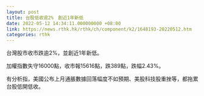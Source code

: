```yaml
---
layout: post
title: 台股低收逾2%　創近1年新低
date: 2022-05-12 14:34:11.000000000 +08:00
link: https://news.rthk.hk/rthk/ch/component/k2/1648193-20220512.htm
categories: rthk
---
```


台灣股市收市跌逾2%，並創近1年新低。

加權指數失守16000點，收市報15616點，跌389點，跌幅2.43%。

有分析指，美國公布上月通脹數據回落幅度不如預期、美股科技股重挫等，都拖累台股低開低收。
